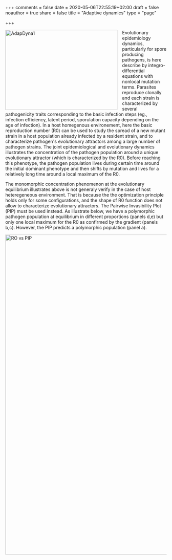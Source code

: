 +++
comments = false
date = 2020-05-06T22:55:19+02:00
draft = false
noauthor = true
share = false
title = "Adaptive dynamics"
type = "page"

+++


<html>
<head>
<style>
img {
  float: left;
}
</style>
</head>
<body>

<p><img src="/uploads/AdapDyna1.jpg" alt="AdapDyna1" style="width:350px;height:250px;margin-right:15px;">
Evolutionary epidemiology dynamics, particularly for spore producing pathogens, is here describe by integro-differential
equations with nonlocal mutation terms. Parasites reproduce clonally and each strain is characterized by several pathogenicity traits corresponding to the basic infection steps (eg., infection efficiency, latent period, sporulation capacity depending on the age of infection). In a host homegenous environement, here the basic reproduction number (R0) can be used to study the spread of a new mutant strain in a host population already infected by a resident strain, and to characterize pathogen's evolutionary attractors among a large number of pathogen strains. The joint epidemiological and evolutionary dynamics illustrates the concentration of the pathogen population around a unique evolutionary attractor (which is characterized by the R0). Before reaching this phenotype, the pathogen population lives
during certain time around the initial dominant phenotype and then shifts by mutation and lives for a relatively long time around a local maximum of the R0. </p>
</body>
</html>

<html>
<head>
<style>
img {
  max-width: 100%;
  height: auto;
}
</style>
</head>
<body>

<p> The monomorphic concentration phenomenon at the evolutionary equilibrium illustrates above is not generaly verify in the case of host heteregeneous environment. That is because the the optimization principle holds only for some configurations, and the shape of R0 function does not allow to characterize evolutionary attractors. The Pairwise Invasibility Plot (PIP) must be used instead. As illustrate below, we have a polymorphic pathogen population at equilibrium in different proportions (panels d,e) but only one local maximum for the R0 as confirmed by the gradient (panels b,c). However, the PIP predicts a polymorphic population (panel a).</p>
<img src="/uploads/Fig-supp-mat.jpg" alt="RO vs PIP" width="1000" height="300">
</body>
</html>





